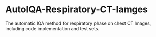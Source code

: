 # AutoIQA-Respiratory-CT-Iamges
The automatic IQA method for respiratory phase on chest CT Images, including code implementation and test sets.
